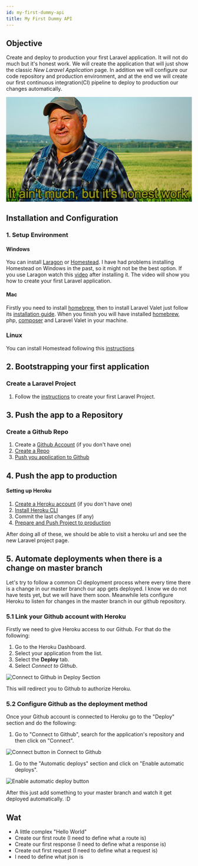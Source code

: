 ```yaml
---
id: my-first-dummy-api
title: My First Dummy API
---
```


## Objective

Create and deploy to production your first Laravel application. It will not do much but it's honest work. We will create the application that will just show the classic  _New Laravel Application_ page. In addition we will configure our code repository and production environment, and at the end we will create our first continuous integration(CI) pipeline to deploy to production our changes automatically.

![It ain't much but is honest work](./assets/my-first-dummy-api/honest-work.jpg)  
##  Installation and Configuration

### 1. Setup Environment 

#### Windows

You can install [Laragon](https://laragon.org/download/) or [Homestead](https://laravel.com/docs/5.8/homestead). I have had problems installing Homestead on Windows in the past, so it might not be the best option. If you use Laragon watch this [video](https://www.youtube.com/watch?v=2pQSt9ST22A) after installing it. The video will show you how to create your first Laravel application.

#### Mac 

Firstly you need to install [homebrew](https://brew.sh), then to install Laravel Valet just follow its [installation guide](https://laravel.com/docs/5.8/valet#installation). When you finish you will have installed [homebrew](https://brew.sh), php, [composer](https://getcomposer.org/) and Laravel Valet in your machine.

### Linux

You can install Homestead following this [instructions](https://laravel.com/docs/5.8/homestead)
  
## 2. Bootstrapping your first application
 
### Create a Laravel Project
   1. Follow the [instructions](https://laravel.com/docs/5.8/installation) to create your first Laravel Project.

## 3. Push the app to a Repository

### Create a Github Repo

  1. Create a [Github Account](https://github.com/join) (if you don't have one)
  1. [Create a Repo](https://help.github.com/en/articles/create-a-repo)
  1. [Push you application to Github](https://help.github.com/en/articles/adding-an-existing-project-to-github-using-the-command-line)
  
## 4. Push the app to production

####  Setting up Heroku

  1. [Create a Heroku account](https://signup.heroku.com) (if you don't have one)
  1. [Install Heroku CLI](https://devcenter.heroku.com/articles/heroku-cli)
  1. Commit the last changes (if any)
  1. [Prepare and Push Project to production](https://devcenter.heroku.com/articles/getting-started-with-laravel#deploying-to-heroku)

After doing all of these, we should be able to visit a heroku url and see the new Laravel project page.

## 5. Automate deployments when there is a change on master branch

Let's try to follow a common CI deployment process where every time there is a change in our master branch our app gets deployed. I know we do not have tests yet, but we will have them soon. Meanwhile lets configure Heroku to listen for changes in the master branch in our github repository. 

### 5.1 Link your Github account with Heroku

Firstly we need to give Heroku access to our Github. For that do the following:

  1. Go to the Heroku Dashboard.
  2. Select your application from the list.
  3. Select the **Deploy** tab.
  4. Select _Connect to Github_.
  
<img width="600" alt="Connect to Github in Deploy Section" src="./assets/my-first-dummy-api/5-1-connect-to-github.png"/>
 
This will redirect you to Github to authorize Heroku.

### 5.2 Configure Github as the deployment method

Once your Github account is connected to Heroku go to the "Deploy" section and do the following:

  1. Go to "Connect to Github", search for the application's repository and then click on "Connect".
  <img width="600" alt="Connect button in Connect to Github" src="./assets/my-first-dummy-api/5-2-connect-to-github-search.png"/>
  
  1. Go to the "Automatic deploys" section and click on "Enable automatic deploys".  

   <img width="600" alt="Enable automatic deploy button" src="./assets/my-first-dummy-api/5-2-enable-automatic-deploys.png"/>
    
After this just add something to your master branch and watch it get deployed automatically. :D

## Wat
* A little complex "Hello World"    
* Create our first route (I need to define what a route is)
* Create our first response (I need to define what a response is)
* Create out first request (I need to define what a request is)
* I need to define what json is
